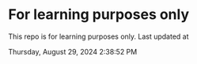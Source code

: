 # For learning purposes only
This repo is for learning purposes only.
Last updated at

Thursday, August 29, 2024 2:38:52 PM

